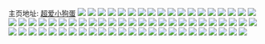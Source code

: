 主页地址: [超爱小狗蛋](https://weibo.com/u/3879689418) 
![](https://wx4.sinaimg.cn/mw2000/e73f5ccaly1h9kytcfcihj21o01o0b29.jpg) 
![](https://wx4.sinaimg.cn/mw2000/e73f5ccaly1h9kytdvewjj21o01o0e81.jpg) 
![](https://wx4.sinaimg.cn/mw2000/e73f5ccaly1h9kytfij21j21o01o0kjl.jpg) 
![](https://wx4.sinaimg.cn/mw2000/e73f5ccaly1h9kytgqlsjj21901o01kx.jpg) 
![](https://wx4.sinaimg.cn/mw2000/e73f5ccaly1h9kythpw8lj20n01dsqgl.jpg) 
![](https://wx4.sinaimg.cn/mw2000/e73f5ccaly1h9kytiz5g9j21kw1kw1kx.jpg) 
![](https://wx4.sinaimg.cn/mw2000/e73f5ccaly1h9kytkr7z6j21kw35su0x.jpg) 
![](https://wx4.sinaimg.cn/mw2000/e73f5ccaly1h9e35sgnghj21o0280hdt.jpg) 
![](https://wx4.sinaimg.cn/mw2000/e73f5ccaly1h9e35rm8snj21o0280kjl.jpg) 
![](https://wx4.sinaimg.cn/mw2000/e73f5ccaly1h9e35t7kt0j21o01o0e81.jpg) 
![](https://wx4.sinaimg.cn/mw2000/e73f5ccaly1h8xummr5gkj20n00m80tr.jpg) 
![](https://wx4.sinaimg.cn/mw2000/e73f5ccaly1h8xumn4vppj20n00r8tbo.jpg) 
![](https://wx4.sinaimg.cn/mw2000/e73f5ccaly1h8xumnd574j20pu0uk76r.jpg) 
![](https://wx4.sinaimg.cn/mw2000/e73f5ccaly1h8xumnnn5ej20n01ds79f.jpg) 
![](https://wx4.sinaimg.cn/mw2000/e73f5ccaly1h8poszb4z2j20n01ds7wh.jpg) 
![](https://wx4.sinaimg.cn/mw2000/e73f5ccaly1h8posydfwkj20n01ds7wh.jpg) 
![](https://wx4.sinaimg.cn/mw2000/e73f5ccaly1h8763jvs66j22c02c04qt.jpg) 
![](https://wx4.sinaimg.cn/mw2000/e73f5ccaly1h8763l1mwwj22c02c0b2b.jpg) 
![](https://wx4.sinaimg.cn/mw2000/e73f5ccaly1h8763m3firj234022nnpe.jpg) 
![](https://wx4.sinaimg.cn/mw2000/e73f5ccaly1h8763myg94j23402c04qq.jpg) 
![](https://wx4.sinaimg.cn/mw2000/e73f5ccaly1h8763p4x1bj22c02c04qr.jpg) 
![](https://wx4.sinaimg.cn/mw2000/e73f5ccaly1h8763poi70j213u0tuqc5.jpg) 
![](https://wx4.sinaimg.cn/mw2000/e73f5ccaly1h7oiuq538mj21bf1bfnpd.jpg) 
![](https://wx4.sinaimg.cn/mw2000/e73f5ccaly1h7oiunxjrfj2340340hdv.jpg) 
![](https://wx4.sinaimg.cn/mw2000/e73f5ccaly1h7oiurkde7j233z33zx6s.jpg) 
![](https://wx4.sinaimg.cn/mw2000/e73f5ccaly1h7oiush3oxj234033nqv6.jpg) 
![](https://wx4.sinaimg.cn/mw2000/e73f5ccaly1h7oiutrb8uj22c1340hdv.jpg) 
![](https://wx4.sinaimg.cn/mw2000/e73f5ccaly1h7oiuub9wtj20zk1bfq8s.jpg) 
![](https://wx4.sinaimg.cn/mw2000/e73f5ccaly1h7oiuxke9aj21o02ygqv7.jpg) 
![](https://wx4.sinaimg.cn/mw2000/e73f5ccaly1h7oiuzdhnfj21o01o0e81.jpg) 
![](https://wx4.sinaimg.cn/mw2000/e73f5ccaly1h7oiuzq57cj20zk1hcwly.jpg) 
![](https://wx4.sinaimg.cn/mw2000/e73f5ccaly1h7oiuzyqrxj21hc0zkjx3.jpg) 
![](https://wx4.sinaimg.cn/mw2000/e73f5ccaly1h66dat87w5j23403404qs.jpg) 
![](https://wx4.sinaimg.cn/mw2000/e73f5ccaly1h66daup3x9j2340340qv7.jpg) 
![](https://wx4.sinaimg.cn/mw2000/e73f5ccaly1h66davk0fzj20tu0zbk6a.jpg) 
![](https://wx4.sinaimg.cn/mw2000/e73f5ccaly1h66darrmllj21le2u0e82.jpg) 
![](https://wx4.sinaimg.cn/mw2000/e73f5ccaly1h631nnnx7ij22c03407wi.jpg) 
![](https://wx4.sinaimg.cn/mw2000/e73f5ccaly1h631nqf283j22c03404qq.jpg) 
![](https://wx4.sinaimg.cn/mw2000/e73f5ccaly1h5c1dksuc9j21o0280al4.jpg) 
![](https://wx4.sinaimg.cn/mw2000/e73f5ccaly1h55j6x0bqkj20n01ds79r.jpg) 
![](https://wx4.sinaimg.cn/mw2000/e73f5ccaly1h4ygict0edj214p0u0wmt.jpg) 
![](https://wx4.sinaimg.cn/mw2000/e73f5ccaly1h4ygidg088j20u00u042i.jpg) 
![](https://wx4.sinaimg.cn/mw2000/e73f5ccaly1h434o6z0rsj21sc1sc1kx.jpg) 
![](https://wx4.sinaimg.cn/mw2000/e73f5ccaly1h434o7gfyjj21sc1sc1kx.jpg) 
![](https://wx4.sinaimg.cn/mw2000/e73f5ccaly1h3wuluhzmxj21o0280h2s.jpg) 
![](https://wx4.sinaimg.cn/mw2000/e73f5ccaly1h397okx87wj20n00wz40z.jpg) 
![](https://wx4.sinaimg.cn/mw2000/e73f5ccaly1h327u9cjb2j20u0140n2z.jpg) 
![](https://wx4.sinaimg.cn/mw2000/e73f5ccaly1h2gq56naqnj21o01o0b29.jpg) 
![](https://wx4.sinaimg.cn/mw2000/e73f5ccaly1h0c0ygmymmj20mh062jrj.jpg) 
![](https://wx4.sinaimg.cn/mw2000/e73f5ccaly1gyq9abikf6j21o01o0tyy.jpg) 
![](https://wx4.sinaimg.cn/mw2000/e73f5ccaly1gyq9a8vk2sj21o01o0quc.jpg) 
![](https://wx4.sinaimg.cn/mw2000/e73f5ccaly1gynyxg4hcqj20mi0u014s.jpg) 
![](https://wx4.sinaimg.cn/mw2000/e73f5ccaly1gxbegwy0msj21zk1hob29.jpg) 
![](https://wx4.sinaimg.cn/mw2000/e73f5ccaly1gxbegqoyhmj22c0340npe.jpg) 
![](https://wx4.sinaimg.cn/mw2000/e73f5ccaly1gwjjokbhf5j23402c07wj.jpg) 
![](https://wx4.sinaimg.cn/mw2000/e73f5ccaly1gwg5zh858aj20mn1d7wjy.jpg) 
![](https://wx4.sinaimg.cn/mw2000/e73f5ccaly1gwg5zj5sstj20n01dsgvp.jpg) 
![](https://wx4.sinaimg.cn/mw2000/e73f5ccaly1gwg5zgc0h6j22c0340u0y.jpg) 
![](https://wx4.sinaimg.cn/mw2000/004eyMrMly1gue7rtnsnrj60n01dsaun02.jpg) 
![](https://wx4.sinaimg.cn/mw2000/004eyMrMly1gue7rq1dnqj60mz0l5gny02.jpg) 
![](https://wx4.sinaimg.cn/mw2000/004eyMrMly1gsy5lipy2uj60u0140tjn02.jpg) 
![](https://wx4.sinaimg.cn/mw2000/e73f5ccaly1gsy5lgm79ej20u00u07at.jpg) 
![](https://wx4.sinaimg.cn/mw2000/e73f5ccaly1gslcmi9x2ej22c0340u0y.jpg) 
![](https://wx4.sinaimg.cn/mw2000/e73f5ccaly1gslcmpjuuij22c0340hdu.jpg) 
![](https://wx4.sinaimg.cn/mw2000/e73f5ccaly1gho8ox7kr8j21400u00ws.jpg) 
![](https://wx4.sinaimg.cn/mw2000/e73f5ccaly1gho8owbgk2j21400u0wj7.jpg) 
![](https://wx4.sinaimg.cn/mw2000/e73f5ccaly1ghf4nvy79ij21400u0wl9.jpg) 
